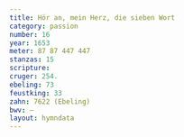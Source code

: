 ```yaml
---
title: Hör an, mein Herz, die sieben Wort
category: passion
number: 16
year: 1653
meter: 87 87 447 447
stanzas: 15
scripture: 
cruger: 254.
ebeling: 73
feustking: 33
zahn: 7622 (Ebeling)
bwv: —
layout: hymndata
---
```

<br>

